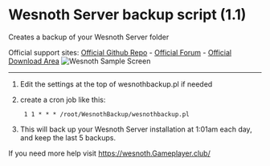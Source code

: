 # Wesnoth Server backup script (1.1)
Creates a backup of your Wesnoth Server folder

Official support sites: [Official Github Repo](https://github.com/fstltna/WesnothBackup) - [Official Forum](https://wesnoth.gameplayer.club/index.php/forum/wesnoth-server-tools)  - [Official Download Area](https://wesnoth.gameplayer.club/index.php/downloads/category/5-wesnoth-server-tools)
![Wesnoth Sample Screen](https://wesnoth.gameplayer.club/The_Battle_for_Wesnoth.jpg)

---

1. Edit the settings at the top of wesnothbackup.pl if needed
2. create a cron job like this:

        1 1 * * * /root/WesnothBackup/wesnothbackup.pl

3. This will back up your Wesnoth Server installation at 1:01am each day, and keep the last 5 backups.

If you need more help visit https://wesnoth.Gameplayer.club/
